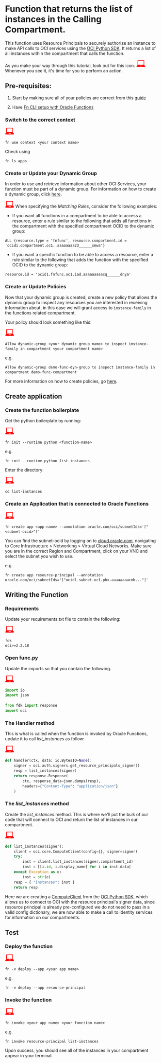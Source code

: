 # Function that returns the list of instances in the Calling Compartment.

This function uses Resource Principals to securely authorize an instance to make
API calls to OCI services using the [OCI Python SDK](https://oracle-cloud-infrastructure-python-sdk.readthedocs.io/en/latest/index.html).
It returns a list of all instances within the compartment that calls the function.

As you make your way through this tutorial, look out for this icon. ![user input icon](../images/userinput.png) Whenever you see it, it's time for you to perform an action.


Pre-requisites:
---------------
  1. Start by making sure all of your policies are correct from this [guide](https://docs.cloud.oracle.com/iaas/Content/Functions/Tasks/functionscreatingpolicies.htm?tocpath=Services%7CFunctions%7CPreparing%20for%20Oracle%20Functions%7CConfiguring%20Your%20Tenancy%20for%20Function%20Development%7C_____4)

  2. Have [Fn CLI setup with Oracle Functions](https://docs.cloud.oracle.com/iaas/Content/Functions/Tasks/functionsconfiguringclient.htm?tocpath=Services%7CFunctions%7CPreparing%20for%20Oracle%20Functions%7CConfiguring%20Your%20Client%20Environment%20for%20Function%20Development%7C_____0)

### Switch to the correct context
  ![user input icon](../images/userinput.png)
  ```
  fn use context <your context name>
  ```
  Check using
  ```
  fn ls apps
  ```

### Create or Update your Dynamic Group
  In order to use and retrieve information about other OCI Services, your function
  must be part of a dynamic group. For information on how to create a dynamic group,
  click [here](https://docs.cloud.oracle.com/iaas/Content/Identity/Tasks/managingdynamicgroups.htm#To).

  ![user input icon](../images/userinput.png)
  When specifying the *Matching Rules*, consider the following examples:
  * If you want all functions in a compartment to be able to access a resource,
  enter a rule similar to the following that adds all functions in the compartment
  with the specified compartment OCID to the dynamic group:
  ```
  ALL {resource.type = 'fnfunc', resource.compartment.id = 'ocid1.compartment.oc1..aaaaaaaa23______smwa'}
  ```
  * If you want a specific function to be able to access a resource, enter a rule
  similar to the following that adds the function with the specified OCID to the
  dynamic group:
  ```
  resource.id = 'ocid1.fnfunc.oc1.iad.aaaaaaaaacq______dnya'
  ```

### Create or Update Policies
  Now that your dynamic group is created, create a new policy that allows the
  dynamic group to inspect any resources you are interested in receiving
  information about, in this case we will grant access to `instance-family` in the functions related compartment.

  Your policy should look something like this:

  ![user input icon](../images/userinput.png)
  ```
  Allow dynamic-group <your dynamic group name> to inspect instance-family in compartment <your compartment name>
  ```
  e.g.
  ```
  Allow dynamic-group demo-func-dyn-group to inspect instance-family in compartment demo-func-compartment
  ```

  For more information on how to create policies, go [here](https://docs.cloud.oracle.com/iaas/Content/Identity/Concepts/policysyntax.htm).

Create application
------------------
### Create the function boilerplate
  Get the python boilerplate by running:

  ![user input icon](../images/userinput.png)
  ```
  fn init --runtime python <function-name>
  ```
  e.g.
  ```
  fn init --runtime python list-instances
  ```
  Enter the directory:

  ![user input icon](../images/userinput.png)
  ```
  cd list-instances
  ```

### Create an Application that is connected to Oracle Functions
  ![user input icon](../images/userinput.png)
  ```
  fn create app <app-name> --annotation oracle.com/oci/subnetIds='["<subnet-ocid>"]'
  ```
  You can find the subnet-ocid by logging on to [cloud.oracle.com](https://cloud.oracle.com/en_US/sign-in), navigating to Core Infrastructure > Networking > Virtual Cloud Networks. Make sure you are in the correct Region and Compartment, click on your VNC and select the subnet you wish to use.

  e.g.
  ```
  fn create app resource-principal --annotation oracle.com/oci/subnetIds='["ocid1.subnet.oc1.phx.aaaaaaaacnh..."]'
  ```

Writing the Function
------------------
### Requirements
  Update your requirements.txt file to contain the following:

  ![user input icon](../images/userinput.png)
  ```
  fdk
  oci>=2.2.18
  ```

### Open func.py
  Update the imports so that you contain the following.

  ![user input icon](../images/userinput.png)
  ```python
  import io
  import json

  from fdk import response
  import oci
  ```

### The Handler method
  This is what is called when the function is invoked by Oracle Functions, update
  it to call *list_instances* as follow:

  ![user input icon](../images/userinput.png)
  ```python
  def handler(ctx, data: io.BytesIO=None):
      signer = oci.auth.signers.get_resource_principals_signer()
      resp = list_instances(signer)
      return response.Response(
          ctx, response_data=json.dumps(resp),
          headers={"Content-Type": "application/json"}
      )
  ```

### The *list_instances* method
  Create the *list_instances* method. This is where we'll put the bulk of our code
  that will connect to OCI and return the list of instances in our compartment.

  ![user input icon](../images/userinput.png)
  ```python
  def list_instances(signer):
      client = oci.core.ComputeClient(config={}, signer=signer)
      try:
          inst = client.list_instances(signer.compartment_id)
          inst = [[i.id, i.display_name] for i in inst.data]
      except Exception as e:
          inst = str(e)
      resp = { "instances": inst }
      return resp
  ```
  Here we are creating a [ComputeClient](https://oracle-cloud-infrastructure-python-sdk.readthedocs.io/en/latest/api/core/client/oci.core.ComputeClient.html) from the [OCI Python SDK](https://oracle-cloud-infrastructure-python-sdk.readthedocs.io/en/latest/index.html), which allows us to connect to OCI with the resource principal's signer data,
  since resource principal is already pre-configured we do not need to pass in a
  valid config dictionary, we are now able to make a call to identity services
  for information on our compartments.

Test
----
### Deploy the function

  ![user input icon](../images/userinput.png)
  ```
  fn -v deploy --app <your app name>
  ```

  e.g.

  ```
  fn -v deploy --app resource-principal
  ```

### Invoke the function

  ![user input icon](../images/userinput.png)
  ```
  fn invoke <your app name> <your function name>
  ```

  e.g.

  ```
  fn invoke resource-principal list-instances
  ```
  Upon success, you should see all of the instances in your compartment appear in your terminal.
